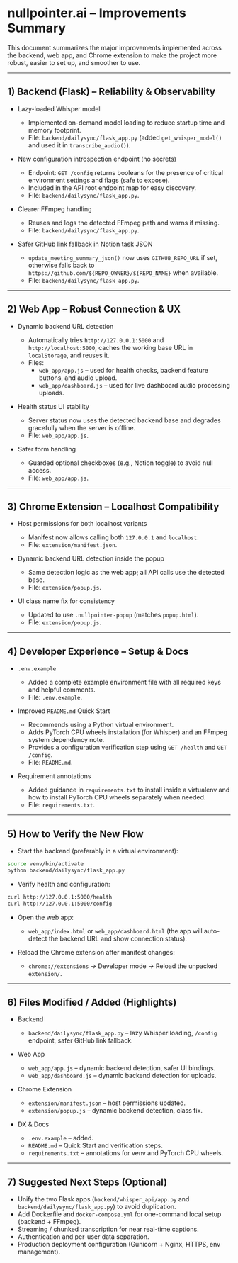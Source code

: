 # nullpointer.ai – Improvements Summary

This document summarizes the major improvements implemented across the backend, web app, and Chrome extension to make the project more robust, easier to set up, and smoother to use.

---

## 1) Backend (Flask) – Reliability & Observability

- Lazy-loaded Whisper model
  - Implemented on-demand model loading to reduce startup time and memory footprint.
  - File: `backend/dailysync/flask_app.py` (added `get_whisper_model()` and used it in `transcribe_audio()`).

- New configuration introspection endpoint (no secrets)
  - Endpoint: `GET /config` returns booleans for the presence of critical environment settings and flags (safe to expose).
  - Included in the API root endpoint map for easy discovery.
  - File: `backend/dailysync/flask_app.py`.

- Clearer FFmpeg handling
  - Reuses and logs the detected FFmpeg path and warns if missing.
  - File: `backend/dailysync/flask_app.py`.

- Safer GitHub link fallback in Notion task JSON
  - `update_meeting_summary_json()` now uses `GITHUB_REPO_URL` if set, otherwise falls back to `https://github.com/${REPO_OWNER}/${REPO_NAME}` when available.
  - File: `backend/dailysync/flask_app.py`.

---

## 2) Web App – Robust Connection & UX

- Dynamic backend URL detection
  - Automatically tries `http://127.0.0.1:5000` and `http://localhost:5000`, caches the working base URL in `localStorage`, and reuses it.
  - Files:
    - `web_app/app.js` – used for health checks, backend feature buttons, and audio upload.
    - `web_app/dashboard.js` – used for live dashboard audio processing uploads.

- Health status UI stability
  - Server status now uses the detected backend base and degrades gracefully when the server is offline.
  - File: `web_app/app.js`.

- Safer form handling
  - Guarded optional checkboxes (e.g., Notion toggle) to avoid null access.
  - File: `web_app/app.js`.

---

## 3) Chrome Extension – Localhost Compatibility

- Host permissions for both localhost variants
  - Manifest now allows calling both `127.0.0.1` and `localhost`.
  - File: `extension/manifest.json`.

- Dynamic backend URL detection inside the popup
  - Same detection logic as the web app; all API calls use the detected base.
  - File: `extension/popup.js`.

- UI class name fix for consistency
  - Updated to use `.nullpointer-popup` (matches `popup.html`).
  - File: `extension/popup.js`.

---

## 4) Developer Experience – Setup & Docs

- `.env.example`
  - Added a complete example environment file with all required keys and helpful comments.
  - File: `.env.example`.

- Improved `README.md` Quick Start
  - Recommends using a Python virtual environment.
  - Adds PyTorch CPU wheels installation (for Whisper) and an FFmpeg system dependency note.
  - Provides a configuration verification step using `GET /health` and `GET /config`.
  - File: `README.md`.

- Requirement annotations
  - Added guidance in `requirements.txt` to install inside a virtualenv and how to install PyTorch CPU wheels separately when needed.
  - File: `requirements.txt`.

---

## 5) How to Verify the New Flow

- Start the backend (preferably in a virtual environment):

```bash
source venv/bin/activate
python backend/dailysync/flask_app.py
```

- Verify health and configuration:

```bash
curl http://127.0.0.1:5000/health
curl http://127.0.0.1:5000/config
```

- Open the web app:
  - `web_app/index.html` or `web_app/dashboard.html` (the app will auto-detect the backend URL and show connection status).

- Reload the Chrome extension after manifest changes:
  - `chrome://extensions` → Developer mode → Reload the unpacked `extension/`.

---

## 6) Files Modified / Added (Highlights)

- Backend
  - `backend/dailysync/flask_app.py` – lazy Whisper loading, `/config` endpoint, safer GitHub link fallback.

- Web App
  - `web_app/app.js` – dynamic backend detection, safer UI bindings.
  - `web_app/dashboard.js` – dynamic backend detection for uploads.

- Chrome Extension
  - `extension/manifest.json` – host permissions updated.
  - `extension/popup.js` – dynamic backend detection, class fix.

- DX & Docs
  - `.env.example` – added.
  - `README.md` – Quick Start and verification steps.
  - `requirements.txt` – annotations for venv and PyTorch CPU wheels.

---

## 7) Suggested Next Steps (Optional)

- Unify the two Flask apps (`backend/whisper_api/app.py` and `backend/dailysync/flask_app.py`) to avoid duplication.
- Add Dockerfile and `docker-compose.yml` for one-command local setup (backend + FFmpeg).
- Streaming / chunked transcription for near real-time captions.
- Authentication and per-user data separation.
- Production deployment configuration (Gunicorn + Nginx, HTTPS, env management).
